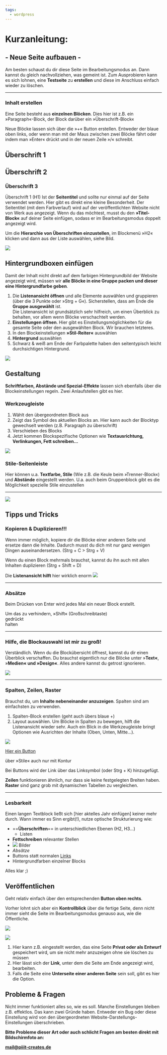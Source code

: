 ```yaml
---
tags:
  - wordpress
---
```


# Kurzanleitung:

## - Neue Seite aufbauen -

Am besten schaust du dir diese Seite im Bearbeitungsmodus an. Dann kannst du gleich nachvollziehen, was gemeint ist. Zum Ausprobieren kann es sich lohnen, eine **Testseite** zu **erstellen** und diese im Anschluss einfach wieder zu löschen.

---

### Inhalt erstellen

Eine Seite besteht aus **einzelnen Blöcken**. Dies hier ist z.B. ein »Paragraph«-Block, der Block darüber ein »Überschrift-Block«

Neue Blöcke lassen sich über die »+« Button erstellen. Entweder der blaue oben links, oder wenn man mit der Maus zwischen zwei Blöcke fährt oder indem man »Enter« drückt und in der neuen Zeile »/« schreibt.

## Überschrift 1

## Überschrift 2

### Überschrift 3

Überschrift 1 (H1) Ist der **Seitentitel** und sollte nur einmal auf der Seite verwendet werden. Hier gibt es direkt eine kleine Besonderheit. Der Seitentitel (mit dem Farbverlauf) wird auf der veröffentlichten Website nicht von Werk aus angezeigt. Wenn du das möchtest, musst du den **»Titel-Block«** auf deiner Seite einfügen, sodass er im Bearbeitungsmodus doppelt angezeigt wird.

Um die **Hierarchie von Überschriften einzustellen**, im Blockmenü »H2« klicken und dann aus der Liste auswählen, siehe Bild.

![](https://nica.network/wp-content/uploads/2025/01/grafik-1024x573.png)

## Hintergrundboxen einfügen

Damit der Inhalt nicht direkt auf dem farbigen Hintergrundbild der Website angezeigt wird, müssen wir **alle Blöcke in eine Gruppe packen und dieser eine Hintergrundfarbe geben**.

1. Die **Listenansicht öffnen** und alle Elemente auswählen und gruppieren (über die 3 Punkte oder »Strg + G«). Sicherstellen, dass am Ende die **Gruppe ausgewählt** ist.  
    Die Listenansicht ist grundsätzlich sehr hilfreich, um einen Überblick zu behalten, vor allem wenn Blöcke verschachtelt werden.
2. **Einstellungen öffnen**. Hier gibt es Einstellungsmöglichkeiten für die gesamte Seite oder den ausgewählten Block. Wir brauchen letzteres.
3. In den Blockeinstellungen **»Stil-Reiter«** auswählen
4. **Hintergrund** auswählen
5. Schwarz & weiß am Ende der Farbpalette haben den seitentypisch leicht durchsichtigen Hintergrund.

![](https://nica.network/wp-content/uploads/2025/01/grafik-1-1024x494.png)

## Gestaltung

**Schriftfarben, Abstände und Spezial-Effekte** lassen sich ebenfalls über die Blockeinstellungen regeln. Zwei Anlaufstellen gibt es hier.

### Werkzeugleiste

1. Wählt den übergeordneten Block aus
2. Zeigt das Symbol des aktuellen Blocks an. Hier kann auch der Blocktyp gewechselt werden (z.B. Paragraph zu überschrift)
3. Verschieben des Blocks
4. Jetzt kommen Blockspezifische Optionen wie **Textausrichtung, Verlinkungen, Fett schreiben...**

![](https://nica.network/wp-content/uploads/2025/01/grafik-2-1024x749.png)

### Stile-Seitenleiste

Hier können u.a. **Textfarbe, Stile** (Wie z.B. die Keule beim »Trenner-Block«) und **Abstände** eingestellt werden. U.a. auch beim Gruppenblock gibt es die Möglichkeit spezielle Stile einzustellen

---

![](https://nica.network/wp-content/uploads/2025/01/grafik-4-1021x1024.png)

## Tipps und Tricks

### Kopieren & Duplizieren!!!

Wenn immer möglich, kopiere dir die Blöcke einer anderen Seite und ersetze dann die Inhalte. Dadurch musst du dich mit nur ganz wenigen Dingen auseinandersetzen. (Strg + C > Strg + V)

Wenn du einen Block mehrmals brauchst, kannst du ihn auch mit allen Inhalten duplizieren (Strg + Shift + D)

Die **Listenansicht hilft** hier wirklich enorm ![](https://nica.network/wp-content/uploads/2025/01/grafik-5.png)

---

### Absätze

Beim Drücken von Enter wird jedes Mal ein neuer Block erstellt.

Um das zu verhindern, »Shift« (Großschreibtaste)  
gedrückt  
halten

---

### Hilfe, die Blockauswahl ist mir zu groß!

Verständlich. Wenn du die Blockübersicht öffnest, kannst du dir einen Überblick verschaffen. Du brauchst eigentlich nur die Blöcke unter »**Text«**, »**Medien« und »Design«**. Alles andere kannst du getrost ignorieren.

![](https://nica.network/wp-content/uploads/2025/01/grafik-6-1024x972.png)

---

### Spalten, Zeilen, Raster

Brauchst du, um **Inhalte nebeneinander anzuzeigen**. Spalten sind am einfachsten zu verwenden.

1. Spalten-Block erstellen (geht auch übers blaue +)
2. Layout auswählen. Um Blöcke in Spalten zu bewegen, hilft die Listenansicht wieder sehr. Auch ein Blick in die Werkzeugleiste bringt Optionen wie Ausrichten der Inhalte (Oben, Unten, Mitte...).

![](https://nica.network/wp-content/uploads/2025/01/grafik-7-1024x622.png)

[Hier ein Button](#)

über »Stile« auch nur mit Kontur

Bei Buttons wird der Link über das Linksymbol (oder Strg + K) hinzugefügt.

**Zeilen** funktionieren ähnlich, nur dass sie keine festgelegten Breiten haben. **Raster** sind ganz grob mit dynamischen Tabellen zu vergleichen.

---

### Lesbarkeit

Einen langen Textblock ließt sich [hier aktelles Jahr einfügen] keiner mehr durch. Wann immer es Sinn ergibt(!), nutze optische Strukturierung wie:

- ==**Überschriften**== in unterschiedlichen Ebenen (H2, H3...)
    - Listen
- **Fettschreiben** relevanter Stellen
- ![](https://nica.network/wp-content/uploads/2025/01/nica-logo-simple-small.png) Bilder
- _Absätze_
- Buttons statt normalen [Links](https://nica.network/kurzanleitung/)
- Hintergrundfarben einzelner Blocks

Alles klar ;)

## Veröffentlichen

Geht relativ einfach über den entsprechenden **Button oben rechts**.

Vorher lohnt sich aber ein **Kontrollblick** über die fertige Seite, denn nicht immer sieht die Seite im Bearbeitungsmodus genauso aus, wie die Öffentliche.

![](https://nica.network/wp-content/uploads/2025/01/grafik-8.png)

![](https://nica.network/wp-content/uploads/2025/01/grafik-9-490x1024.png)

1. Hier kann z.B. eingestellt werden, das eine Seite **Privat oder als Entwurf** gespeichert wird, um sie nicht mehr anzuzeigen ohne sie löschen zu müssen
2. Hier lässt sich der **Link**, unter dem die Seite am Ende angezeigt wird, bearbeiten.
3. Falls die Seite eine **Unterseite einer anderen Seite** sein soll, gibt es hier die Option.

## Probleme & Fragen

Nicht immer funktioniert alles so, wie es soll. Manche Einstellungen bleiben z.B. effektlos. Das kann zwei Gründe haben. Entweder ein Bug oder diese Einstellung wird von den übergeordneten Website-Darstellungs-Einstellungen überschrieben.

**Bitte Probleme dieser Art oder auch schlicht Fragen am besten direkt mit Bildschirmfoto an:**

[**mail@piiit-creates.de**](mailto:mail@piiit-creates.de)